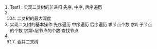 1. Test1 : 实现二叉树的非递归 先序, 中序, 后序遍历
2. 104. 二叉树的最大深度
3. 实现二叉树的基本操作
    先序遍历
    中序遍历
    后序遍历
    求节点个数
    求叶子节点的个数
    求第k层节点的个数
    查找节点
4. 617. 合并二叉树
